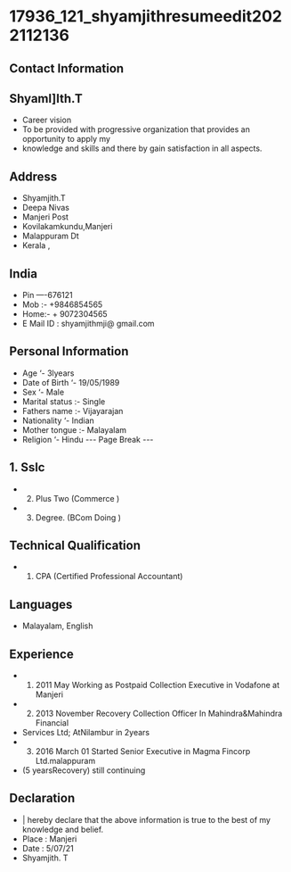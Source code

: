 # 17936_121_shyamjithresumeedit2022112136

## Contact Information



## Shyaml]Ith.T

* Career vision
* To be provided with progressive organization that provides an opportunity to apply my
* knowledge and skills and there by gain satisfaction in all aspects.


## Address

* Shyamjith.T
* Deepa Nivas
* Manjeri Post
* Kovilakamkundu,Manjeri
* Malappuram Dt
* Kerala ,


## India

* Pin —-676121
* Mob :- +9846854565
* Home:- + 9072304565
* E Mail ID : shyamjithmji@ gmail.com


## Personal Information

* Age ‘- 3lyears
* Date of Birth ‘- 19/05/1989
* Sex ‘- Male
* Marital status :- Single
* Fathers name :- Vijayarajan
* Nationality ‘- Indian
* Mother tongue :- Malayalam
* Religion ‘- Hindu
--- Page Break ---


## 1. Sslc

* 2. Plus Two (Commerce )
* 3. Degree. (BCom Doing )


## Technical Qualification

* 1. CPA (Certified Professional Accountant)


## Languages

* Malayalam, English


## Experience

* 1. 2011 May Working as Postpaid Collection Executive in Vodafone at Manjeri
* 2. 2013 November Recovery Collection Officer In Mahindra&Mahindra Financial
* Services Ltd; AtNilambur in 2years
* 3. 2016 March 01 Started Senior Executive in Magma Fincorp Ltd.malappuram
* (5 yearsRecovery) still continuing


## Declaration

* | hereby declare that the above information is true to the best of my knowledge and belief.
* Place : Manjeri
* Date : 5/07/21
* Shyamjith. T

